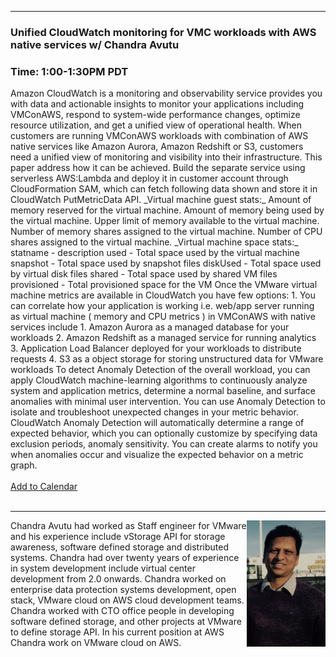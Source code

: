 <style>
  body {background-image:url('github-site-BG.png'); background-repeat: repeat-y; }
  .wrapper {margin-top:75px;}
  header {top:20px!important;
  .session-wrapper{border:1px solid #36373b; border-radius:5px; padding:20px; background-color:##D3D3D3;}
  
</style>
<hr/>

### **Unified CloudWatch monitoring for VMC workloads with AWS native services w/ Chandra Avutu**
### **Time: 1:00-1:30PM PDT**
<div class="session-wrapper">
Amazon CloudWatch is a monitoring and observability service provides you with data and actionable insights to monitor your applications including VMConAWS, respond to system-wide performance changes, optimize resource utilization, and get a unified view of operational health. When customers are running VMConAWS workloads with combination of AWS native services like Amazon Aurora, Amazon Redshift or S3, customers need a unified view of monitoring and visibility into their infrastructure. This paper address how it can be achieved. Build the separate service using serverless AWS:Lambda and deploy it in customer account through CloudFormation SAM, which can fetch following data shown and store it in CloudWatch PutMetricData API. _Virtual machine guest stats:_ Amount of memory reserved for the virtual machine. Amount of memory being used by the virtual machine. Upper limit of memory available to the virtual machine. Number of memory shares assigned to the virtual machine. Number of CPU shares assigned to the virtual machine. _Virtual machine space stats:_ statname - description used - Total space used by the virtual machine snapshot - Total space used by snapshot files diskUsed - Total space used by virtual disk files shared - Total space used by shared VM files provisioned - Total provisioned space for the VM Once the VMware virtual machine metrics are available in CloudWatch you have few options: 1. You can correlate how your application is working i.e. web/app server running as virtual machine ( memory and CPU metrics ) in VMConAWS with native services include 1. Amazon Aurora as a managed database for your workloads 2. Amazon Redshift as a managed service for running analytics 3. Application Load Balancer deployed for your workloads to distribute requests 4. S3 as a object storage for storing unstructured data for VMware workloads To detect Anomaly Detection of the overall workload, you can apply CloudWatch machine-learning algorithms to continuously analyze system and application metrics, determine a normal baseline, and surface anomalies with minimal user intervention. You can use Anomaly Detection to isolate and troubleshoot unexpected changes in your metric behavior. CloudWatch Anomaly Detection will automatically determine a range of expected behavior, which you can optionally customize by specifying data exclusion periods, anomaly sensitivity. You can create alarms to notify you when anomalies occur and visualize the expected behavior on a metric graph.
<br>
<br> 
<a title="Add to Calendar" class="addeventatc" data-id="ZN5088761" href="https://www.addevent.com/event/ZN5088761" target="_blank" rel="nofollow">Add to Calendar</a>
        <script type="text/javascript" src="https://addevent.com/libs/atc/1.6.1/atc.min.js" async defer></script>
<br> 
<br> 
</div>

<hr/>
<img src="me.png" alt="Chandra Avutu" width="25%" align="right">
    
<p>Chandra Avutu had worked as Staff engineer for VMware and his experience include vStorage API for storage awareness, software defined storage and distributed systems. Chandra had over twenty years of experience in system development include virtual center development from 2.0 onwards. Chandra worked on enterprise data protection systems development, open stack, VMware cloud on AWS cloud development teams. Chandra worked with CTO office people in developing software defined storage, and other projects at VMware to define storage API. In his current position at AWS Chandra work on VMware cloud on AWS.</p>
